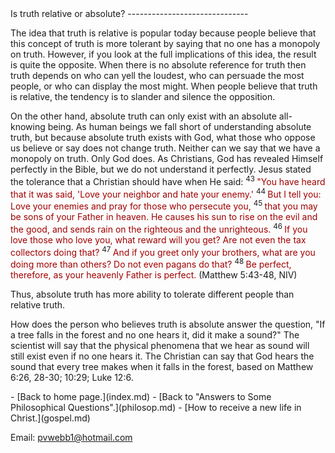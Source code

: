  <head> <title>(PVW) Is truth relative or absolute?</title> <meta content="IE=9" http-equiv="X-UA-Compatible"></meta> <link href="css/page_style.css" rel="stylesheet" type="text/css"></link> </head><body><div class="page_style"> Is truth relative or absolute?
------------------------------

The idea that truth is relative is popular today because people believe that this concept of truth is more tolerant by saying that no one has a monopoly on truth. However, if you look at the full implications of this idea, the result is quite the opposite. When there is no absolute reference for truth then truth depends on who can yell the loudest, who can persuade the most people, or who can display the most might. When people believe that truth is relative, the tendency is to slander and silence the opposition.

<div class="p">On the other hand, absolute truth can only exist with an absolute all-knowing being. As human beings we fall short of understanding absolute truth, but because absolute truth exists with God, what those who oppose us believe or say does not change truth. Neither can we say that we have a monopoly on truth. Only God does. As Christians, God has revealed Himself perfectly in the Bible, but we do not understand it perfectly. Jesus stated the tolerance that a Christian should have when He said: <sup>43 </sup><font color="#A00000">"You have heard that it was said, 'Love your neighbor and hate your enemy.'</font> <sup>44 </sup><font color="#A00000">But I tell you: Love your enemies and pray for those who persecute you,</font> <sup>45 </sup><font color="#A00000">that you may be sons of your Father in heaven. He causes his sun to rise on the evil and the good, and sends rain on the righteous and the unrighteous.</font> <sup>46 </sup><font color="#A00000">If you love those who love you, what reward will you get? Are not even the tax collectors doing that?</font> <sup>47 </sup><font color="#A00000">And if you greet only your brothers, what are you doing more than others? Do not even pagans do that?</font> <sup>48 </sup><font color="#A00000">Be perfect, therefore, as your heavenly Father is perfect.</font> (Matthew 5:43-48, NIV)

 Thus, absolute truth has more ability to tolerate different people than relative truth.</div>How does the person who believes truth is absolute answer the question, "If a tree falls in the forest and no one hears it, did it make a sound?" The scientist will say that the physical phenomena that we hear as sound will still exist even if no one hears it. The Christian can say that God hears the sound that every tree makes when it falls in the forest, based on Matthew 6:26, 28-30; 10:29; Luke 12:6.

  </div>- [Back to home page.](index.md)
- [Back to "Answers to Some Philosophical Questions".](philosop.md)
- [How to receive a new life in Christ.](gospel.md)

Email: [pvwebb1@hotmail.com](mailto:pvwebb1@hotmail.com)

